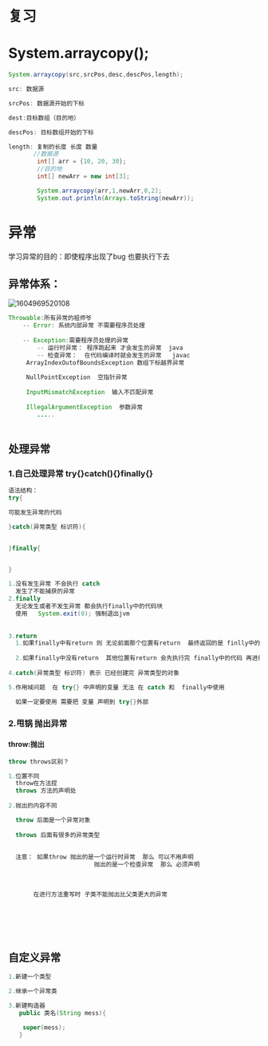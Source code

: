 # 复习

# System.arraycopy();

```java
System.arraycopy(src,srcPos,desc,descPos,length);

src: 数据源

srcPos: 数据源开始的下标

dest:目标数组（目的地）

descPos: 目标数组开始的下标

length: 复制的长度 长度 数量 
       //数据源
        int[] arr = {10, 20, 30};
        //目的地
        int[] newArr = new int[3];

        System.arraycopy(arr,1,newArr,0,2);
        System.out.println(Arrays.toString(newArr));

```

# 异常

学习异常的目的：即使程序出现了bug 也要执行下去

## 异常体系：

![1604969520108](C:\Users\Administrator\AppData\Roaming\Typora\typora-user-images\1604969520108.png)

```java
Throwable:所有异常的祖师爷
    -- Error: 系统内部异常 不需要程序员处理
    
    -- Exception:需要程序员处理的异常
        -- 运行时异常： 程序跑起来 才会发生的异常  java
        -- 检查异常：  在代码编译时就会发生的异常   javac
     ArrayIndexOutofBoundsException 数组下标越界异常
        
     NullPointException  空指针异常
        
     InputMismatchException  输入不匹配异常
        
     IllegalArgumentException  参数异常
        .....
                
```

## 处理异常

### 1.自己处理异常 try{}catch(){}finally{}

```java
语法结构：
try{

可能发生异常的代码

}catch(异常类型 标识符){


}finally{


}

1.没有发生异常 不会执行 catch 
  发生了不能捕获的异常 
2.finally
  无论发生或者不发生异常 都会执行finally中的代码块
  使用   System.exit(0); 强制退出jvm
  
  
3.return 
  1.如果finally中有return 则 无论前面那个位置有return  最终返回的是 finlly中的return
  
  2.如果finally中没有return  其他位置有return 会先执行完 finally中的代码 再进行返回
  
4.catch(异常类型 标识符) 表示 已经创建完 异常类型的对象 

5.作用域问题  在 try{} 中声明的变量 无法 在 catch 和  finally中使用  

  如果一定要使用 需要把 变量 声明到 try{}外部
```



### 2.甩锅 抛出异常

#### throw:抛出

```java
throw throws区别？

1.位置不同
  throw在方法捏
  throws 方法的声明处
  
2.抛出的内容不同

  throw 后面是一个异常对象
  
  throws 后面有很多的异常类型
  
  
  注意： 如果throw 抛出的是一个运行时异常  那么 可以不用声明
                        抛出的是一个检查异常  那么 必须声明
                        
                      
                      
       在进行方法重写时 子类不能抛出比父类更大的异常
    
    
  
  



```

## 自定义异常

```java
1.新建一个类型

2.继承一个异常类

3.新建构造器 
   public 类名(String mess){
   
   	super(mess);
   }
```

